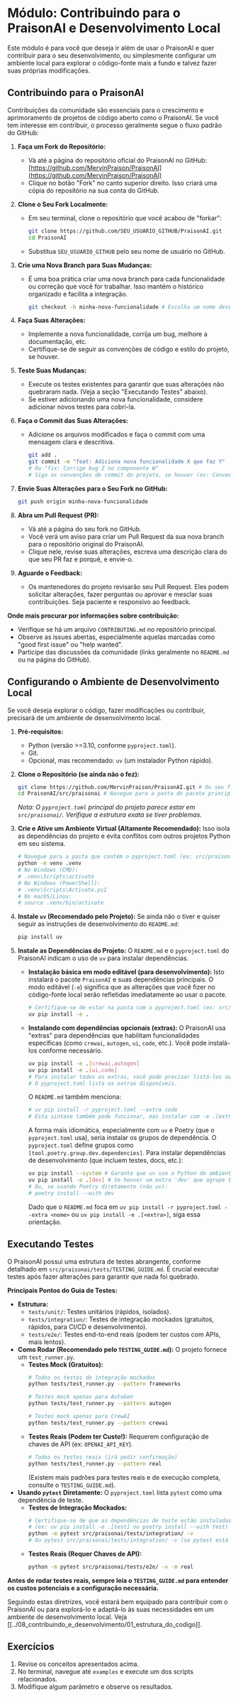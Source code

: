 # Módulo: Contribuindo para o PraisonAI e Desenvolvimento Local

Este módulo é para você que deseja ir além de usar o PraisonAI e quer contribuir para o seu desenvolvimento, ou simplesmente configurar um ambiente local para explorar o código-fonte mais a fundo e talvez fazer suas próprias modificações.

## Contribuindo para o PraisonAI

Contribuições da comunidade são essenciais para o crescimento e aprimoramento de projetos de código aberto como o PraisonAI. Se você tem interesse em contribuir, o processo geralmente segue o fluxo padrão do GitHub:

1.  **Faça um Fork do Repositório:**
    *   Vá até a página do repositório oficial do PraisonAI no GitHub: [https://github.com/MervinPraison/PraisonAI](https://github.com/MervinPraison/PraisonAI)
    *   Clique no botão "Fork" no canto superior direito. Isso criará uma cópia do repositório na sua conta do GitHub.

2.  **Clone o Seu Fork Localmente:**
    *   Em seu terminal, clone o repositório que você acabou de "forkar":
        ```bash
        git clone https://github.com/SEU_USUARIO_GITHUB/PraisonAI.git
        cd PraisonAI
        ```
    *   Substitua `SEU_USUARIO_GITHUB` pelo seu nome de usuário no GitHub.

3.  **Crie uma Nova Branch para Suas Mudanças:**
    *   É uma boa prática criar uma nova branch para cada funcionalidade ou correção que você for trabalhar. Isso mantém o histórico organizado e facilita a integração.
        ```bash
        git checkout -b minha-nova-funcionalidade # Escolha um nome descritivo para a branch
        ```

4.  **Faça Suas Alterações:**
    *   Implemente a nova funcionalidade, corrija um bug, melhore a documentação, etc.
    *   Certifique-se de seguir as convenções de código e estilo do projeto, se houver.

5.  **Teste Suas Mudanças:**
    *   Execute os testes existentes para garantir que suas alterações não quebraram nada. (Veja a seção "Executando Testes" abaixo).
    *   Se estiver adicionando uma nova funcionalidade, considere adicionar novos testes para cobri-la.

6.  **Faça o Commit das Suas Alterações:**
    *   Adicione os arquivos modificados e faça o commit com uma mensagem clara e descritiva.
        ```bash
        git add .
        git commit -m "feat: Adiciona nova funcionalidade X que faz Y"
        # Ou "fix: Corrige bug Z no componente W"
        # Siga as convenções de commit do projeto, se houver (ex: Conventional Commits).
        ```

7.  **Envie Suas Alterações para o Seu Fork no GitHub:**
    ```bash
    git push origin minha-nova-funcionalidade
    ```

8.  **Abra um Pull Request (PR):**
    *   Vá até a página do seu fork no GitHub.
    *   Você verá um aviso para criar um Pull Request da sua nova branch para o repositório original do PraisonAI.
    *   Clique nele, revise suas alterações, escreva uma descrição clara do que seu PR faz e porquê, e envie-o.

9.  **Aguarde o Feedback:**
    *   Os mantenedores do projeto revisarão seu Pull Request. Eles podem solicitar alterações, fazer perguntas ou aprovar e mesclar suas contribuições. Seja paciente e responsivo ao feedback.

**Onde mais procurar por informações sobre contribuição:**
*   Verifique se há um arquivo `CONTRIBUTING.md` no repositório principal.
*   Observe as issues abertas, especialmente aquelas marcadas como "good first issue" ou "help wanted".
*   Participe das discussões da comunidade (links geralmente no `README.md` ou na página do GitHub).

## Configurando o Ambiente de Desenvolvimento Local

Se você deseja explorar o código, fazer modificações ou contribuir, precisará de um ambiente de desenvolvimento local.

1.  **Pré-requisitos:**
    *   Python (versão >=3.10, conforme `pyproject.toml`).
    *   Git.
    *   Opcional, mas recomendado: `uv` (um instalador Python rápido).

2.  **Clone o Repositório (se ainda não o fez):**
    ```bash
    git clone https://github.com/MervinPraison/PraisonAI.git # Ou seu fork
    cd PraisonAI/src/praisonai # Navegue para a pasta do pacote principal que contém o pyproject.toml
    ```
    *Nota: O `pyproject.toml` principal do projeto parece estar em `src/praisonai/`. Verifique a estrutura exata se tiver problemas.*

3.  **Crie e Ative um Ambiente Virtual (Altamente Recomendado):**
    Isso isola as dependências do projeto e evita conflitos com outros projetos Python em seu sistema.
    ```bash
    # Navegue para a pasta que contém o pyproject.toml (ex: src/praisonai)
    python -m venv .venv
    # No Windows (CMD):
    # .venv\Scripts\activate
    # No Windows (PowerShell):
    # .venv\Scripts\Activate.ps1
    # No macOS/Linux:
    # source .venv/bin/activate
    ```

4.  **Instale `uv` (Recomendado pelo Projeto):**
    Se ainda não o tiver e quiser seguir as instruções de desenvolvimento do `README.md`:
    ```bash
    pip install uv
    ```

5.  **Instale as Dependências do Projeto:**
    O `README.md` e o `pyproject.toml` do PraisonAI indicam o uso de `uv` para instalar dependências.
    *   **Instalação básica em modo editável (para desenvolvimento):**
        Isto instalará o pacote `PraisonAI` e suas dependências principais. O modo editável (`-e`) significa que as alterações que você fizer no código-fonte local serão refletidas imediatamente ao usar o pacote.
        ```bash
        # Certifique-se de estar na pasta com o pyproject.toml (ex: src/praisonai)
        uv pip install -e .
        ```
    *   **Instalando com dependências opcionais (extras):**
        O PraisonAI usa "extras" para dependências que habilitam funcionalidades específicas (como `crewai`, `autogen`, `ui`, `code`, etc.). Você pode instalá-los conforme necessário.
        ```bash
        uv pip install -e .[crewai,autogen]
        uv pip install -e .[ui,code]
        # Para instalar todos os extras, você pode precisar listá-los ou verificar se há um extra "all".
        # O pyproject.toml lista os extras disponíveis.
        ```
        O `README.md` também menciona:
        ```bash
        # uv pip install -r pyproject.toml --extra code
        # Esta sintaxe também pode funcionar, mas instalar com -e .[extra] é comum para desenvolvimento local.
        ```
        A forma mais idiomática, especialmente com `uv` e Poetry (que o `pyproject.toml` usa), seria instalar os grupos de dependência. O `pyproject.toml` define grupos como `[tool.poetry.group.dev.dependencies]`.
        Para instalar dependências de desenvolvimento (que incluem testes, docs, etc.):
        ```bash
        uv pip install --system # Garante que uv use o Python do ambiente virtual ativo
        uv pip install -e .[dev] # Se houver um extra 'dev' que agrupe tudo
        # Ou, se usando Poetry diretamente (não uv):
        # poetry install --with dev
        ```
        Dado que o `README.md` foca em `uv pip install -r pyproject.toml --extra <nome>` ou `uv pip install -e .[<extra>]`, siga essa orientação.

## Executando Testes

O PraisonAI possui uma estrutura de testes abrangente, conforme detalhado em `src/praisonai/tests/TESTING_GUIDE.md`. É crucial executar testes após fazer alterações para garantir que nada foi quebrado.

**Principais Pontos do Guia de Testes:**

*   **Estrutura:**
    *   `tests/unit/`: Testes unitários (rápidos, isolados).
    *   `tests/integration/`: Testes de integração mockados (gratuitos, rápidos, para CI/CD e desenvolvimento).
    *   `tests/e2e/`: Testes end-to-end reais (podem ter custos com APIs, mais lentos).
*   **Como Rodar (Recomendado pelo `TESTING_GUIDE.md`):**
    O projeto fornece um `test_runner.py`.
    *   **Testes Mock (Gratuitos):**
        ```bash
        # Todos os testes de integração mockados
        python tests/test_runner.py --pattern frameworks

        # Testes mock apenas para AutoGen
        python tests/test_runner.py --pattern autogen

        # Testes mock apenas para CrewAI
        python tests/test_runner.py --pattern crewai
        ```
    *   **Testes Reais (Podem ter Custo!):**
        Requerem configuração de chaves de API (ex: `OPENAI_API_KEY`).
        ```bash
        # Todos os testes reais (irá pedir confirmação)
        python tests/test_runner.py --pattern real
        ```
        (Existem mais padrões para testes reais e de execução completa, consulte o `TESTING_GUIDE.md`).
*   **Usando `pytest` Diretamente:**
    O `pyproject.toml` lista `pytest` como uma dependência de teste.
    *   **Testes de Integração Mockados:**
        ```bash
        # Certifique-se de que as dependências de teste estão instaladas no seu ambiente virtual
        # (ex: uv pip install -e .[test] ou poetry install --with test)
        python -m pytest src/praisonai/tests/integration/ -v
        # Ou pytest src/praisonai/tests/integration/ -v (se pytest está no PATH do venv)
        ```
    *   **Testes Reais (Requer Chaves de API):**
        ```bash
        python -m pytest src/praisonai/tests/e2e/ -v -m real
        ```

**Antes de rodar testes reais, sempre leia o `TESTING_GUIDE.md` para entender os custos potenciais e a configuração necessária.**

Seguindo estas diretrizes, você estará bem equipado para contribuir com o PraisonAI ou para explorá-lo e adaptá-lo às suas necessidades em um ambiente de desenvolvimento local.
Veja [[../08_contribuindo_e_desenvolvimento/01_estrutura_do_codigo]].

## Exercícios

1. Revise os conceitos apresentados acima.
2. No terminal, navegue até `examples` e execute um dos scripts relacionados.
3. Modifique algum parâmetro e observe os resultados.
